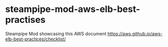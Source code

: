 # steampipe-mod-aws-elb-best-practises
Steampipe Mod showcasing this AWS document https://aws.github.io/aws-elb-best-practices/checklist/
